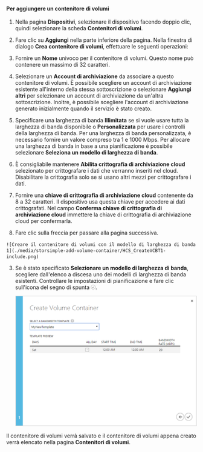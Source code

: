 
#### Per aggiungere un contenitore di volumi

1. Nella pagina **Dispositivi**, selezionare il dispositivo facendo doppio clic, quindi selezionare la scheda **Contenitori di volumi**.

2. Fare clic su **Aggiungi** nella parte inferiore della pagina. Nella finestra di dialogo **Crea contenitore di volumi**, effettuare le seguenti operazioni:

  1. Fornire un **Nome** univoco per il contenitore di volumi. Questo nome può contenere un massimo di 32 caratteri.
  2. Selezionare un **Account di archiviazione** da associare a questo contenitore di volumi. È possibile scegliere un account di archiviazione esistente all'interno della stessa sottoscrizione o selezionare **Aggiungi altri** per selezionare un account di archiviazione da un'altra sottoscrizione. Inoltre, è possibile scegliere l'account di archiviazione generato inizialmente quando il servizio è stato creato.
  3. Specificare una larghezza di banda **Illimitata** se si vuole usare tutta la larghezza di banda disponibile o **Personalizzata** per usare i controlli della larghezza di banda. Per una larghezza di banda personalizzata, è necessario fornire un valore compreso tra 1 e 1000 Mbps. Per allocare una larghezza di banda in base a una pianificazione è possibile selezionare **Seleziona un modello di larghezza di banda**.
  4. È consigliabile mantenere **Abilita crittografia di archiviazione cloud** selezionato per crittografare i dati che verranno inseriti nel cloud. Disabilitare la crittografia solo se si usano altri mezzi per crittografare i dati.
  5. Fornire una **chiave di crittografia di archiviazione cloud** contenente da 8 a 32 caratteri. Il dispositivo usa questa chiave per accedere ai dati crittografati. Nel campo **Conferma chiave di crittografia di archiviazione cloud** immettere la chiave di crittografia di archiviazione cloud per confermarla.
  6. Fare clic sulla freccia per passare alla pagina successiva.

    ![Creare il contenitore di volumi con il modello di larghezza di banda 1](./media/storsimple-add-volume-container/HCS_CreateVCBT1-include.png)

3. Se è stato specificato **Selezionare un modello di larghezza di banda**, scegliere dall'elenco a discesa uno dei modelli di larghezza di banda esistenti. Controllare le impostazioni di pianificazione e fare clic sull'icona del segno di spunta ![icona del segno di spunta](./media/storsimple-configure-new-storage-account/HCS_CheckIcon-include.png).

    ![Creare il contenitore di volumi con il modello di larghezza di banda 2](./media/storsimple-add-volume-container/HCS_CreateVCBT2-include.png)

Il contenitore di volumi verrà salvato e il contenitore di volumi appena creato verrà elencato nella pagina **Contenitori di volumi**.
 

<!---HONumber=62-->